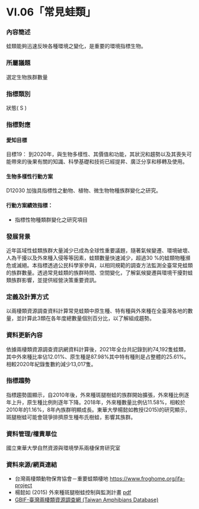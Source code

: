 # VI.06「常見蛙類」

<script type="text/javascript" src="http://cdn.mathjax.org/mathjax/latest/MathJax.js?config=TeX-AMS-MML_HTMLorMML"></script>

### 內容簡述
蛙類能夠迅速反映各種環境之變化，是重要的環境指標生物。

### 所屬議題
選定生物族群數量
### 指標類別
狀態( S )
### 指標對應
#### 愛知目標
目標19：
到2020年，與生物多樣性、其價值和功能，其狀況和趨勢以及其喪失可能帶來的後果有關的知識、科學基礎和技術已經提昇、廣泛分享和移轉及使用。
#### 生物多樣性行動方案
D12030 加強具指標性之動物、植物、微生物物種族群變化之研究。
#### 行動方案績效指標：
* 指標性物種類群變化之研究項目
### 發展背景
近年區域性蛙類族群大量減少已成為全球性重要議題，隨著氣候變遷、環境破壞、人為干擾以及外來種入侵等等因素，蛙類數量快速減少，超過30 %的蛙類物種瀕危或滅絕。本指標透過公民科學家參與，以相同規範的調查方法監測全臺常見蛙類的族群數量。透過常見蛙類的族群時間、空間變化，了解氣候變遷與環境干擾對蛙類族群影響，並提供經營決策重要資訊。
### 定義及計算方式
以兩棲類資源調查資料計算常見蛙類中原生種、特有種與外來種在全臺灣各地的數量，並計算此3類在各年度總數量個別百分比，以了解組成趨勢。
### 資料更新內容
依據兩棲類資源調查資訊網資料計算後，2021年全台共記錄到約74,192隻蛙類，其中外來種比率佔12.01%、原生種是87.98%其中特有種則是占整體的25.61%。相較2020年紀錄隻數約減少13,017隻。
### 指標趨勢
指標趨勢圖顯示，自2010年後，外來種斑腿樹蛙的族群開始擴張，外來種比例逐年上升，原生種比例則逐年下降。2018年，外來種數量比例佔11.58%，相較於2010年的1.16%，8年內族群明顯成長。東華大學楊懿如教授(2015)的研究顯示，斑腿樹蛙可能會競爭排擠原生種布氏樹蛙，影響其族群。
### 資料管理/權責單位
國立東華大學自然資源與環境學系兩棲保育研究室
### 資料來源/網頁連結
* 台灣兩棲類動物保育協會－重要蛙類棲地
https://www.froghome.org/ifa-project
* 楊懿如 (2015) 外來種斑腿樹蛙控制與監測計畫 [pdf](https://conservation.forest.gov.tw/0000779)
* [GBIF-臺灣兩棲類資源調查網 (Taiwan Amphibians Database)](https://www.gbif.org/zh-tw/dataset/1d9b55a1-1dfb-4b9d-9431-47de185ceea7)